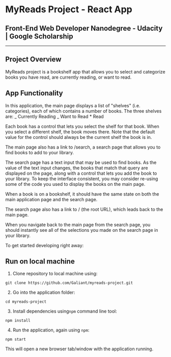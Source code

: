# MyReads Project - React App

## Front-End Web Developer Nanodegree - Udacity | Google Scholarship

---

## Project Overview

MyReads project is a bookshelf app that allows you to select and categorize books you have read, are currently reading, or want to read.

## App Functionality

In this application, the main page displays a list of "shelves" (i.e. categories), each of which contains a number of books. The three shelves are:
_ Currently Reading
_ Want to Read \* Read

Each book has a control that lets you select the shelf for that book. When you select a different shelf, the book moves there. Note that the default value for the control should always be the current shelf the book is in.

The main page also has a link to /search, a search page that allows you to find books to add to your library.

The search page has a text input that may be used to find books. As the value of the text input changes, the books that match that query are displayed on the page, along with a control that lets you add the book to your library. To keep the interface consistent, you may consider re-using some of the code you used to display the books on the main page.

When a book is on a bookshelf, it should have the same state on both the main application page and the search page.

The search page also has a link to / (the root URL), which leads back to the main page.

When you navigate back to the main page from the search page, you should instantly see all of the selections you made on the search page in your library.

To get started developing right away:

## Run on local machine

1.  Clone repository to local machine using:

```
git clone https://github.com/Galiant/myreads-project.git
```

2.  Go into the application folder:

```
cd myreads-project
```

3.  Install dependencies using`npm` command line tool:

```
npm install
```

4.  Run the application, again using `npm`:

```
npm start
```

This will open a new browser tab/window with the application running.
